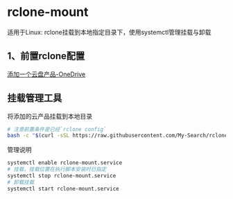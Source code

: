 # rclone-mount
适用于Linux: rclone挂载到本地指定目录下，使用systemctl管理挂载与卸载

## 1、前置rclone配置
[添加一个云盘产品-OneDrive](https://github.com/My-Search/rclone-mount/blob/master/README.md)

## 挂载管理工具
将添加的云产品挂载到本地目录
```bash
# 注意前置条件是已经`rclone config`
bash -c "$(curl -sSL https://raw.githubusercontent.com/My-Search/rclone-mount/refs/heads/master/rclone-mount-setup.sh)"
```

管理说明
```bash
systemctl enable rclone-mount.service
# 挂载，挂载位置在执行脚本安装时已指定
systemctl stop rclone-mount.service
# 卸载挂载
systemctl start rclone-mount.service
```
